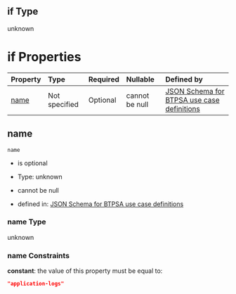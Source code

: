 ## if Type

unknown

# if Properties

| Property      | Type          | Required | Nullable       | Defined by                                                                                                                                                                                                      |
| :------------ | :------------ | :------- | :------------- | :-------------------------------------------------------------------------------------------------------------------------------------------------------------------------------------------------------------- |
| [name](#name) | Not specified | Optional | cannot be null | [JSON Schema for BTPSA use case definitions](btpsa-usecase-properties-services-items-allof-1-then-allof-8-if-properties-name.md "undefined#/properties/services/items/allOf/1/then/allOf/8/if/properties/name") |

## name



`name`

*   is optional

*   Type: unknown

*   cannot be null

*   defined in: [JSON Schema for BTPSA use case definitions](btpsa-usecase-properties-services-items-allof-1-then-allof-8-if-properties-name.md "undefined#/properties/services/items/allOf/1/then/allOf/8/if/properties/name")

### name Type

unknown

### name Constraints

**constant**: the value of this property must be equal to:

```json
"application-logs"
```
